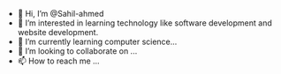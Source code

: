 - 👋 Hi, I’m @Sahil-ahmed
- 👀 I’m interested in learning technology like software development and website development. 
- 🌱 I’m currently learning computer science...
- 💞️ I’m looking to collaborate on ...
- 📫 How to reach me ...

<!---
Sahil-ahmed/Sahil-ahmed is a ✨ special ✨ repository because its `README.md` (this file) appears on your GitHub profile.
You can click the Preview link to take a look at your changes.
--->
